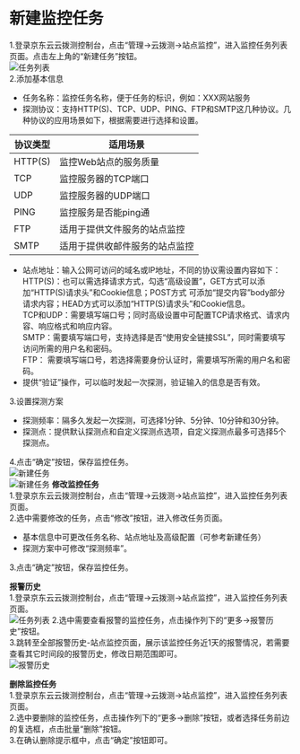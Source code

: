 # 新建监控任务
1.登录京东云云拨测控制台，点击“管理->云拨测->站点监控”，进入监控任务列表页面。点击左上角的“新建任务”按钮。  
![任务列表](https://raw.githubusercontent.com/luolei-laurel/cn/Cloud-Detection/image/Cloud-Detection/task-site-list.png)  
2.添加基本信息
- 任务名称：监控任务名称，便于任务的标识，例如：XXX网站服务
- 探测协议：支持HTTP(S)、TCP、UDP、PING、FTP和SMTP这几种协议。几种协议的应用场景如下，根据需要进行选择和设置。  

协议类型 |	适用场景
----| ----
HTTP(S)	| 监控Web站点的服务质量
TCP	| 监控服务器的TCP端口
UDP	| 监控服务器的UDP端口
PING |监控服务是否能ping通
FTP	 | 适用于提供文件服务的站点监控
SMTP | 适用于提供收邮件服务的站点监控
- 站点地址：输入公网可访问的域名或IP地址，不同的协议需设置内容如下：  
HTTP(S)：也可以需选择请求方式，勾选“高级设置”，GET方式可以添加“HTTP(S)请求头”和Cookie信息；POST方式 可添加“提交内容”body部分请求内容；HEAD方式可以添加“HTTP(S)请求头”和Cookie信息。  
TCP和UDP：需要填写端口号；同时高级设置中可配置TCP请求格式、请求内容、响应格式和响应内容。  
SMTP：需要填写端口号，支持选择是否“使用安全链接SSL”，同时需要填写访问所需的用户名和密码。  
FTP： 需要填写端口号，若选择需要身份认证时，需要填写所需的用户名和密码。
- 提供“验证”操作，可以临时发起一次探测，验证输入的信息是否有效。  

3.设置探测方案
- 探测频率：隔多久发起一次探测，可选择1分钟、5分钟、10分钟和30分钟。
- 探测点：提供默认探测点和自定义探测点选项，自定义探测点最多可选择5个探测点。  

4.点击“确定”按钮，保存监控任务。  
![新建任务](https://raw.githubusercontent.com/luolei-laurel/cn/Cloud-Detection/image/Cloud-Detection/create-task-site-1.png)   
![新建任务](https://raw.githubusercontent.com/luolei-laurel/cn/Cloud-Detection/image/Cloud-Detection/create-task-site-2.png)
**修改监控任务**  
1.登录京东云云拨测控制台，点击“管理->云拨测->站点监控”，进入监控任务列表页面。  
2.选中需要修改的任务，点击“修改”按钮，进入修改任务页面。
- 基本信息中可更改任务名称、站点地址及高级配置（可参考新建任务）
- 探测方案中可修改“探测频率”。  

3.点击“确定”按钮，保存监控任务。

**报警历史**   
1.登录京东云云拨测控制台，点击“管理->云拨测->站点监控”，进入监控任务列表页面。  
![任务列表](https://raw.githubusercontent.com/luolei-laurel/cn/Cloud-Detection/image/Cloud-Detection/task-site-list.png) 
2.选中需要查看报警的监控任务，点击操作列下的“更多->报警历史”按钮。  
3.跳转至全部报警历史-站点监控页面，展示该监控任务近1天的报警情况，若需要查看其它时间段的报警历史，修改日期范围即可。  
![报警历史](https://raw.githubusercontent.com/luolei-laurel/cn/Cloud-Detection/image/Cloud-Detection/alarmhistory.png)

**删除监控任务**  
1.登录京东云云拨测控制台，点击“管理->云拨测->站点监控”，进入监控任务列表页面。  
2.选中要删除的监控任务，点击操作列下的“更多->删除”按钮，或者选择任务前边的复选框，点击批量“删除”按钮。  
3.在确认删除提示框中，点击“确定”按钮即可。
